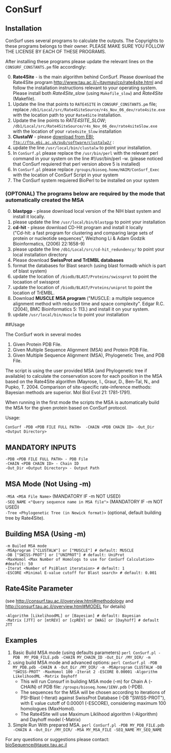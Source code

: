 # ConSurf

## Installation

ConSurf uses several programs to calculate the outputs. The Copyrights to these programs belongs to their owner. PLEASE MAKE SURE YOU FOLLOW THE LICENSE BY EACH OF THESE PROGRAMS.

After installing these programs please update the relevant lines on the `CONSURF_CONSTANTS.pm` file accordingly:

0. **Rate4Site** - is the main algorithm behind ConSurf. Please download the Rate4Site program http://www.tau.ac.il/~itaymay/cp/rate4site.html and follow the installation instructions relevant to your operating system. Please install both _Rate4Site_slow_ (using `Makefile_slow`) and _Rate4Site_ (Makefile).
  0. Update the line that points to `RATE4SITE` in `CONSURF_CONSTANTS.pm` file; replace `/db1/Local/src/Rate4SiteSource/r4s_Nov_06_dev/rate4site.exe` with the location path to your  `Rate4Site` installation.
  0. Update the line points to _RATE4SITE_SLOW_; `/db1/Local/src/Rate4SiteSource/r4s_Nov_06_dev/rate4siteSlow.exe` with the location of your `rate4site_Slow` installation
0. **ClustalW** - please [download from EBI; `ftp://ftp.ebi.ac.uk/pub/software/clustalw2/`](ftp://ftp.ebi.ac.uk/pub/software/clustalw2/) :
  0. update the line `/usr/local/bin/clustalw` to point your installation.
0. In `ConSurf.pl` please replace the `/usr/bin/perl` with the relevant perl command in your system on the line #!/usr/bin/perl -w. (please noticed that ConSurf requiered that perl version above 5 is installed)
0. In `ConSurf.pl` please replace `/groups/bioseq.home/HAIM/ConSurf_Exec` with the location of ConSurf Script in your system
0. The ConSurf system requiered BioPerl to be installed on your system

### (OPTONAL) The programs below are required by the mode that automatically created the MSA

0. **blastpgp** - please download local version of the NIH blast system and install it locally.
  0. please update the line `/usr/local/bin/blastpgp` to point your installation
0. **cd-hit** - please download CD-Hit program and install it locally  
("Cd-hit: a fast program for clustering and comparing large sets of protein or nucleotide sequences", Weizhong Li & Adam Godzik Bioinformatics, (2006) 22:1658-9)
  0. please update the line `/db1/Local/src/cd-hit_redundency/` to point your local installation directory
0. Please download **SwissProt and TrEMBL databases**
  0. format the databases for Blast search (using blast formadb which is part of blast system)
  0. update the location of `/biodb/BLAST/Proteins/swissprot` to point the locaation of swissprot
  0. update the location of `/biodb/BLAST/Proteins/uniprot` to point the location of TrEMBL.
0. Download **MUSCLE MSA program**
("MUSCLE: a multiple sequence alignment method with reduced time and space complexity". Edgar R.C. (2004), BMC Bioinformatics 5: 113.) and install it on your system.
  0. update `/usr/local/bin/muscle` to point your installation


##Usage

The ConSurf work in several modes

1. Given Protein PDB File.
2. Given Multiple Sequence Alignment (MSA) and Protein PDB File.
3. Given Multiple Sequence Alignment (MSA), Phylogenetic Tree, and PDB File.

The script is using the user provided MSA (and Phylogenetic tree if available) to calculate the conservation score for each position in the MSA based on the Rate4Site algorithm
(Mayrose, I., Graur, D., Ben-Tal, N., and Pupko, T. 2004. Comparison of site-specific rate-inference methods: Bayesian methods are superior. Mol Biol Evol 21: 1781-1791).

When running in the first mode the scripts the MSA is automatically build the MSA for the given protein based on ConSurf protocol.

Usage:

```shell
ConSurf -PDB <PDB FILE FULL PATH>  -CHAIN <PDB CHAIN ID> -Out_Dir <Output Directory>
```

## MANDATORY INPUTS

`-PDB <PDB FILE FULL PATH> - PDB File`  
`-CHAIN <PDB CHAIN ID> - Chain ID`  
`-Out_Dir <Output Directory> - Output Path`

## MSA Mode (Not Using -m)

`-MSA <MSA File Name>`	(MANDATORY IF -m NOT USED)  
`-SEQ_NAME <"Query sequence name in MSA file">`  (MANDATORY IF -m NOT USED)  
`-Tree <Phylogenetic Tree (in Newick format)>` (optional, default building tree by Rate4Site).

## Building MSA (Using -m)

```shell
-m Builed MSA mode  
-MSAprogram ["CLUSTALW"] or ["MUSCLE"] # default: MUSCLE
-DB ["SWISS-PROT"] or ["UNIPROT"] # default: UniProt
-MaxHomol <Max Number of Homologs to use for ConSurf Calculation> #deafult: 50
-Iterat <Number of PsiBlast iterataion> # default: 1
-ESCORE <Minimal E-value cutoff for Blast search> # default: 0.001
```

## Rate4Site Parameter

(see http://consurf.tau.ac.il/overview.html#methodology and http://consurf.tau.ac.il/overview.html#MODEL for details)

```shell
-Algorithm [LikelihoodML] or [Bayesian] # default: Bayesian
-Matrix [JTT] or [mtREV] or [cpREV] or [WAG] or [Dayhoff] # default JTT
```


## Examples

1. Basic Build MSA mode (using defaults parameters)
	`perl ConSurf.pl -PDB  MY_PDB_FILE.pdb -CHAIN MY_CHAIN_ID -Out_Dir /MY_DIR/ -m`
2. using build MSA mode and advanced options:
	`perl ConSurf.pl -PDB MY_PDB.pdb -CHAIN A -Out_Dir /MY_DIR/ -m -MSAprogram CLUSTALW -DB "SWISS-PROT" -MaxHomol 100 -Iterat 2 -ESCORE 0.00001 -Algorithm LikelihoodML -Matrix Dayhoff`  
	- This will run Consurf in building MSA mode (-m) for Chain A (-CHAIN) of PDB file: `/groups/bioseq.home/1ENV.pdb` (-PDB).  
	- The sequences for the MSA will be chosen according to iterations of PSI-Blast (-Iterat) against SwissProt Database (-DB "SWISS-PROT"), with E value cutoff of 0.00001 (-ESCORE), considering maximum 100 homologues (MaxHomol).  
	- The Rate4Site will use Maximum Liklihood algorithm (-Algorithm) and Dayhoff model (-Matrix)
3. Simple Run With prepared MSA.
	`perl ConSurf.pl -PDB MY_PDB_FILE.pdb -CHAIN A -Out_Dir /MY_DIR/ -MSA MY_MSA_FILE -SEQ_NAME MY_SEQ_NAME`

For any questions or suggestions please contact: bioSequence@tauex.tau.ac.il
